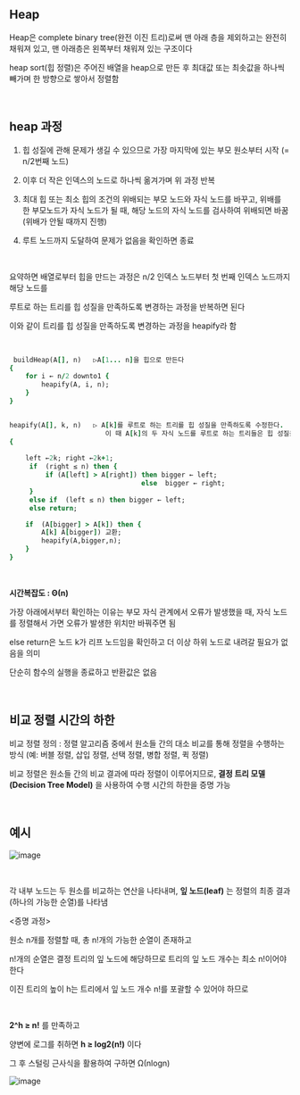 ## Heap

Heap은 complete binary tree(완전 이진 트리)로써 맨 아래 층을 제외하고는 완전히 채워져 있고, 맨 아래층은 왼쪽부터 채워져 있는 구조이다 

heap sort(힙 정렬)은 주어진 배열을 heap으로 만든 후 최대값 또는 최솟값을 하나씩 빼가며 한 방향으로 쌓아서 정렬함

<br/>

## heap 과정 

1. 힙 성질에 관해 문제가 생길 수 있으므로 가장 마지막에 있는 부모 원소부터 시작 (= n/2번째 노드)

2. 이후 더 작은 인덱스의 노드로 하나씩 옮겨가며 위 과정 반복

3. 최대 힙 또는 최소 힙의 조건의 위배되는 부모 노드와 자식 노드를 바꾸고, 위배를 한 부모노드가 자식 노드가 될 때, 해당 노드의 자식 노드를 검사하여 위배되면 바꿈(위배가 안될 때까지 진행)

4. 루트 노드까지 도달하여 문제가 없음을 확인하면 종료 

<br/>

요약하면 배열로부터 힙을 만드는 과정은 n/2 인덱스 노드부터 첫 번째 인덱스 노드까지 해당 노드를 

루트로 하는 트리를 힙 성질을 만족하도록 변경하는 과정을 반복하면 된다

이와 같이 트리를 힙 성질을 만족하도록 변경하는 과정을 heapify라 함

<br/>

```ruby
 buildHeap(A[], n)   ▷A[1... n]을 힙으로 만든다 
{ 
    for i ← n/2 downto1 { 
        heapify(A, i, n);
    } 
}


heapify(A[], k, n)   ▷ A[k]를 루트로 하는 트리를 힙 성질을 만족하도록 수정한다.
                        이 때 A[k]의 두 자식 노드를 루트로 하는 트리들은 힙 성질을 만족한다고 가정한다.
{
 
    left ←2k; right ←2k+1;
     if  (right ≤ n) then {
         if (A[left] > A[right]) then bigger ← left;
                                 else  bigger ← right;
     }
     else if  (left ≤ n) then bigger ← left;
     else return;

    if  (A[bigger] > A[k]) then {
        A[k] A[bigger]) 교환;
        heapify(A,bigger,n);
    }
}
```

<br/>

**시간복잡도 : Θ(n)**

가장 아래에서부터 확인하는 이유는 부모 자식 관계에서 오류가 발생했을 때, 자식 노드를 정렬해서 가면 오류가 발생한 위치만 바꿔주면 됨 

else return은 노드 k가 리프 노드임을 확인하고 더 이상 하위 노드로 내려갈 필요가 없음을 의미

단순히 함수의 실행을 종료하고 반환값은 없음 

<br/>

## 비교 정렬 시간의 하한 

비교 정렬 정의 : 정렬 알고리즘 중에서 원소들 간의 대소 비교를 통해 정렬을 수행하는 방식 (예: 버블 정렬, 삽입 정렬, 선택 정렬, 병합 정렬, 퀵 정렬)

비교 정렬은 원소들 간의 비교 결과에 따라 정렬이 이루어지므로, **결정 트리 모델(Decision Tree Model)** 을 사용하여 수행 시간의 하한을 증명 가능

<br/>

## 예시

![image](https://github.com/user-attachments/assets/1c87f41d-6b30-48d9-9e68-70ef522c0905)

<br/>

각 내부 노드는 두 원소를 비교하는 연산을 나타내며, **잎 노드(leaf)** 는 정렬의 최종 결과(하나의 가능한 순열)를 나타냄

<증명 과정>

원소 n개를 정렬할 때, 총 n!개의 가능한 순열이 존재하고

n!개의 순열은 결정 트리의 잎 노드에 해당하므로 트리의 잎 노드 개수는 최소 n!이어야 한다

이진 트리의 높이 h는 트리에서 잎 노드 개수 n!를 포괄할 수 있어야 하므로

<br/>

**2^h ≥ n!** 를 만족하고 

양변에 로그를 취하면 **h ≥ log2(n!)** 이다 

그 후 스털링 근사식을 활용하여 구하면 Ω(nlogn)

![image](https://github.com/user-attachments/assets/64df7b55-ba0f-47bf-969f-610d18aedcb6)




































